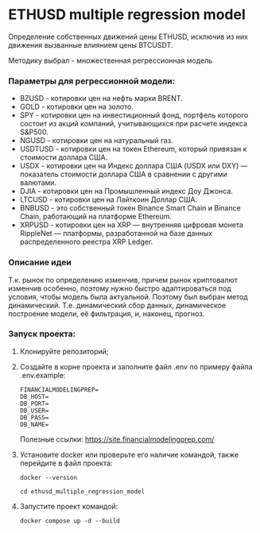 # ETHUSD multiple regression model

Определение собственных движений цены ETHUSD, исключив из них движения вызванные влиянием цены BTCUSDT.
<br/>

Методику выбрал - множественная регрессионная модель
<br/>

<h3>Параметры для регрессионной модели:</h3>

- BZUSD - котировки цен на нефть марки BRENT.
- GOLD - котировки цен на золото.
- SPY - котировки цен на инвестиционный фонд, портфель которого состоит из акций компаний, учитывающихся при расчете
  индекса S&P500. <br/>
- NGUSD - котировки цен на натуральный газ. <br/>
- USDTUSD - котировки цен на токен Ethereum, который привязан к стоимости доллара США. <br/>
- USDX - котировки цен на Индекс доллара США (USDX или DXY) — показатель стоимости доллара США в сравнении с другими
  валютами. <br/>
- DJIA - котировки цен на Промышленный индекс Доу Джонса. <br/>
- LTCUSD - котировки цен на Лайткоин Доллар США. <br/>
- BNBUSD - это собственный токен Binance Smart Chain и Binance Chain, работающий на платформе Ethereum. <br/>
- XRPUSD - котировки цен на XRP — внутренняя цифровая монета RippleNet — платформы, разработанной на базе данных
  распределенного реестра XRP Ledger. <br/>

<h3>Описание идеи</h3>
Т.к. рынок по определению изменчив, причем рынок криптовалют изменчив особенно, поэтому нужно быстро адаптироваться под
условия, чтобы модель была актуальной. Поэтому был выбран метод динамический. Т.е. динамический сбор данных,
динамическое построение модели, её фильтрация, и, наконец, прогноз.

<h3>Запуск проекта:</h3>

1. Клонируйте репозиторий;
2. Создайте в корне проекта и заполните файл .env по примеру файла .env.example:
    ```
    FINANCIALMODELINGPREP=
    DB_HOST=
    DB_PORT=
    DB_USER=
    DB_PASS=
    DB_NAME=
    ```
   Полезные ссылки: https://site.financialmodelingprep.com/
3. Установите docker или проверьте его наличие командой, также перейдите в файл проекта:

   ```
   docker --version
   ```
   ```
   cd ethusd_multiple_regression_model
   ```
4. Запустите проект командой:

   ```
   docker compose up -d --build
   ```
